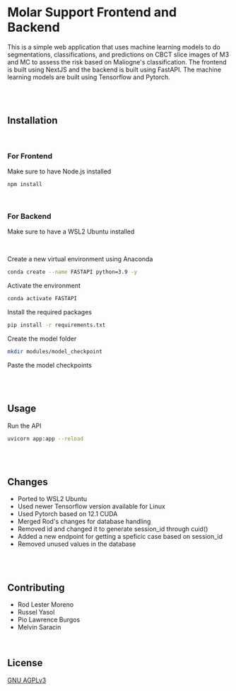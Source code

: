 # Molar Support Frontend and Backend

This is a simple web application that uses machine learning models to do segmentations, classifications, and predictions on CBCT slice images of M3 and MC to assess the risk based on Maliogne's classification. The frontend is built using NextJS and the backend is built using FastAPI. The machine learning models are built using Tensorflow and Pytorch.

<br/> <br/>

## Installation

<br/>

### For Frontend

Make sure to have Node.js installed

```bash
npm install
```

<br/>

### For Backend

Make sure to have a WSL2 Ubuntu installed 

<br/>

Create a new virtual environment using Anaconda

```bash
conda create --name FASTAPI python=3.9 -y
```


Activate the environment

```bash
conda activate FASTAPI
```


Install the required packages

```bash
pip install -r requirements.txt
```


Create the model folder
    
```bash
mkdir modules/model_checkpoint
```

Paste the model checkpoints

<br/><br/>

## Usage

Run the API

```bash
uvicorn app:app --reload
```

<br/><br/>

## Changes

- Ported to WSL2 Ubuntu
- Used newer Tensorflow version available for Linux
- Used Pytorch based on 12.1 CUDA
- Merged Rod's changes for database handling
- Removed id and changed it to generate session_id through cuid()
- Added a new endpoint for getting a speficic case based on session_id
- Removed unused values in the database

<br/><br/>

## Contributing

- Rod Lester Moreno
- Russel Yasol
- Pio Lawrence Burgos
- Melvin Saracin

<br/>

## License
[GNU AGPLv3](https://choosealicense.com/licenses/agpl-3.0/)
